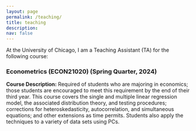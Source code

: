 ```yaml
---
layout: page
permalink: /teaching/
title: teaching
description:
nav: false
---
```


At the University of Chicago, I am a Teaching Assistant (TA) for the following course:

### Econometrics (ECON21020) (Spring Quarter, 2024) 

**Course Description:** Required of students who are majoring in economics; those students are encouraged to meet this requirement by the end of their third year. This course covers the single and multiple linear regression model, the associated distribution theory, and testing procedures; corrections for heteroskedasticity, autocorrelation, and simultaneous equations; and other extensions as time permits. Students also apply the techniques to a variety of data sets using PCs. 




